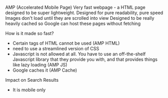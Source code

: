 AMP (Accelerated Mobile Page)
Very fast webpage - a HTML page designed to be super lightweight.
Designed for pure readability, pure speed
Images don't load until they are scrolled into view
Designed to be really heavily cached so Google can host these pages without fetching

How is it made so fast?
- Certain tags of HTML cannot be used (AMP HTML)
- need to use a streamlined version of CSS
- Javascript is not allowed at all. You have to use an off-the-shelf Javascript library that they provide you with, and that provides things like lazy loading (AMP JS)
- Google caches it (AMP Cache)

Impact on Search Results
- It is mobile only